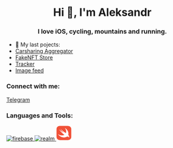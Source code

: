 <h1 align="center">Hi 👋, I'm Aleksandr</h1>
<h3 align="center">I love iOS, cycling, mountains and running.</h3>

- 🔭 My last pojects:
- [Carsharing Aggregator](https://github.com/Mobile-App-Carsharing-Aggregator/ios-rep)
- [FakeNFT Store](https://github.com/Sbat2000/iOS-FakeNFT)
- [Tracker](https://github.com/Sbat2000/Tracker)
- [Image feed](https://github.com/Sbat2000/imageFeed)



<h3 align="left">Connect with me:</h3> 
<a href="https://t.me/Boboboshechka">Telegram</a>
<p align="left">
</p>

<h3 align="left">Languages and Tools:</h3>
<p align="left"> <a href="https://firebase.google.com/" target="_blank" rel="noreferrer"> <img src="https://www.vectorlogo.zone/logos/firebase/firebase-icon.svg" alt="firebase" width="40" height="40"/> </a> <a href="https://realm.io/" target="_blank" rel="noreferrer"> <img src="https://raw.githubusercontent.com/bestofjs/bestofjs-webui/8665e8c267a0215f3159df28b33c365198101df5/public/logos/realm.svg" alt="realm" width="40" height="40"/> </a> <a href="https://developer.apple.com/swift/" target="_blank" rel="noreferrer"> <img src="https://raw.githubusercontent.com/devicons/devicon/master/icons/swift/swift-original.svg" alt="swift" width="40" height="40"/> </a> </p>
